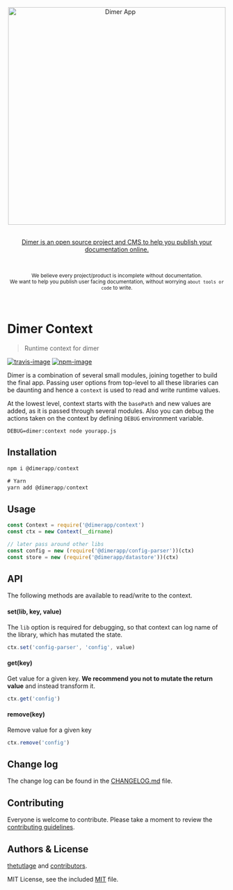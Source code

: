 <div align="center">
  <div>
    <img width="500" src="https://res.cloudinary.com/adonisjs/image/upload/q_100/v1532274184/Dimer_Readme_Banner_lyy7wv.svg" alt="Dimer App">
  </div>
  <br>
  <p>
    <a href="https://dimerapp.com/what-is-dimer">
      Dimer is an open source project and CMS to help you publish your documentation online.
    </a>
  </p>
  <br>
  <p>
    <sub>We believe every project/product is incomplete without documentation. <br /> We want to help you publish user facing documentation, without worrying <code>about tools or code</code> to write.</sub>
  </p>
  <br>
</div>

# Dimer Context
> Runtime context for dimer

[![travis-image]][travis-url]
[![npm-image]][npm-url]

Dimer is a combination of several small modules, joining together to build the final app. Passing user options from top-level to all these libraries can be daunting and hence a `context` is used to read and write runtime values.

At the lowest level, context starts with the `basePath` and new values are added, as it is passed through several modules.
Also you can debug the actions taken on the context by defining `DEBUG` environment variable.

```shell
DEBUG=dimer:context node yourapp.js
```

## Installation

```js
npm i @dimerapp/context

# Yarn
yarn add @dimerapp/context
```

## Usage

```js
const Context = require('@dimerapp/context')
const ctx = new Context(__dirname)

// later pass around other libs
const config = new (require('@dimerapp/config-parser'))(ctx)
const store = new (require('@dimerapp/datastore'))(ctx)
```

## API
The following methods are available to read/write to the context.

#### set(lib, key, value)
The `lib` option is required for debugging, so that context can log name of the library, which has mutated the state.

```js
ctx.set('config-parser', 'config', value)
```

#### get(key)
Get value for a given key. **We recommend you not to mutate the return value** and instead transform it.

```js
ctx.get('config')
```

#### remove(key)
Remove value for a given key

```js
ctx.remove('config')
```

## Change log

The change log can be found in the [CHANGELOG.md](https://github.com/dimerapp/context/CHANGELOG.md) file.

## Contributing

Everyone is welcome to contribute. Please take a moment to review the [contributing guidelines](CONTRIBUTING.md).

## Authors & License
[thetutlage](https://github.com/thetutlage) and [contributors](https://github.com/dimerapp/context/graphs/contributors).

MIT License, see the included [MIT](LICENSE.md) file.

[travis-image]: https://img.shields.io/travis/dimerapp/context/master.svg?style=flat-square&logo=travis
[travis-url]: https://travis-ci.org/dimerapp/context "travis"

[npm-image]: https://img.shields.io/npm/v/@dimerapp/context.svg?style=flat-square&logo=npm
[npm-url]: https://npmjs.org/package/@dimerapp/context "npm"
